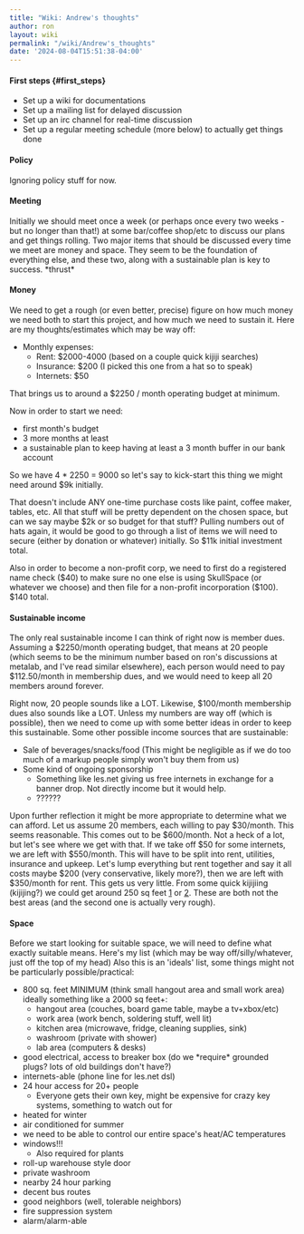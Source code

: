 ```yaml
---
title: "Wiki: Andrew's thoughts"
author: ron
layout: wiki
permalink: "/wiki/Andrew's_thoughts"
date: '2024-08-04T15:51:38-04:00'
---
```


#### First steps {#first_steps}

-   Set up a wiki for documentations
-   Set up a mailing list for delayed discussion
-   Set up an irc channel for real-time discussion
-   Set up a regular meeting schedule (more below) to actually get things done

#### Policy

Ignoring policy stuff for now.

#### Meeting

Initially we should meet once a week (or perhaps once every two weeks - but no longer than that!) at some bar/coffee shop/etc to discuss our plans and get things rolling. Two major items that should be discussed every time we meet are money and space. They seem to be the foundation of everything else, and these two, along with a sustainable plan is key to success. \*thrust\*

#### Money

We need to get a rough (or even better, precise) figure on how much money we need both to start this project, and how much we need to sustain it. Here are my thoughts/estimates which may be way off:

-   Monthly expenses:
    -   Rent: \$2000-4000 (based on a couple quick kijiji searches)
    -   Insurance: \$200 (I picked this one from a hat so to speak)
    -   Internets: \$50

That brings us to around a \$2250 / month operating budget at minimum.

Now in order to start we need:

-   first month\'s budget
-   3 more months at least
-   a sustainable plan to keep having at least a 3 month buffer in our bank account

So we have 4 \* 2250 = 9000 so let\'s say to kick-start this thing we might need around \$9k initially.

That doesn\'t include ANY one-time purchase costs like paint, coffee maker, tables, etc. All that stuff will be pretty dependent on the chosen space, but can we say maybe \$2k or so budget for that stuff? Pulling numbers out of hats again, it would be good to go through a list of items we will need to secure (either by donation or whatever) initially. So \$11k initial investment total.

Also in order to become a non-profit corp, we need to first do a registered name check (\$40) to make sure no one else is using SkullSpace (or whatever we choose) and then file for a non-profit incorporation (\$100). \$140 total.

#### Sustainable income

The only real sustainable income I can think of right now is member dues. Assuming a \$2250/month operating budget, that means at 20 people (which seems to be the minimum number based on ron\'s discussions at metalab, and I\'ve read similar elsewhere), each person would need to pay \$112.50/month in membership dues, and we would need to keep all 20 members around forever.

Right now, 20 people sounds like a LOT. Likewise, \$100/month membership dues also sounds like a LOT. Unless my numbers are way off (which is possible), then we need to come up with some better ideas in order to keep this sustainable. Some other possible income sources that are sustainable:

-   Sale of beverages/snacks/food (This might be negligible as if we do too much of a markup people simply won\'t buy them from us)
-   Some kind of ongoing sponsorship
    -   Something like les.net giving us free internets in exchange for a banner drop. Not directly income but it would help.
    -   ??????

Upon further reflection it might be more appropriate to determine what we can afford. Let us assume 20 members, each willing to pay \$30/month. This seems reasonable. This comes out to be \$600/month. Not a heck of a lot, but let\'s see where we get with that. If we take off \$50 for some internets, we are left with \$550/month. This will have to be split into rent, utilities, insurance and upkeep. Let\'s lump everything but rent together and say it all costs maybe \$200 (very conservative, likely more?), then we are left with \$350/month for rent. This gets us very little. From some quick kijijiing (kijijing?) we could get around 250 sq feet [1](http://winnipeg.kijiji.ca/c-housing-commercial-5-857-Sargent-W0QQAdIdZ244591278) or [2](http://winnipeg.kijiji.ca/c-housing-commercial-Small-Office-Showroom-Shop-for-Leasing-W0QQAdIdZ242507412). These are both not the best areas (and the second one is actually very rough).

#### Space

Before we start looking for suitable space, we will need to define what exactly suitable means. Here\'s my list (which may be way off/silly/whatever, just off the top of my head) Also this is an \'ideals\' list, some things might not be particularly possible/practical:

-   800 sq. feet MINIMUM (think small hangout area and small work area) ideally something like a 2000 sq feet+:
    -   hangout area (couches, board game table, maybe a tv+xbox/etc)
    -   work area (work bench, soldering stuff, well lit)
    -   kitchen area (microwave, fridge, cleaning supplies, sink)
    -   washroom (private with shower)
    -   lab area (computers & desks)
-   good electrical, access to breaker box (do we \*require\* grounded plugs? lots of old buildings don\'t have?)
-   internets-able (phone line for les.net dsl)
-   24 hour access for 20+ people
    -   Everyone gets their own key, might be expensive for crazy key systems, something to watch out for
-   heated for winter
-   air conditioned for summer
-   we need to be able to control our entire space\'s heat/AC temperatures
-   windows!!!
    -   Also required for plants
-   roll-up warehouse style door
-   private washroom
-   nearby 24 hour parking
-   decent bus routes
-   good neighbors (well, tolerable neighbors)
-   fire suppression system
-   alarm/alarm-able

